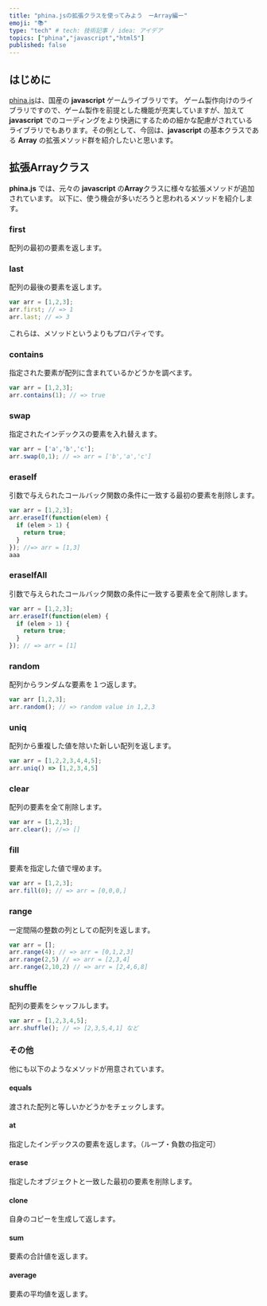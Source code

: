 ```yaml
---
title: "phina.jsの拡張クラスを使ってみよう　ーArray編ー"
emoji: "📚"
type: "tech" # tech: 技術記事 / idea: アイデア
topics: ["phina","javascript","html5"]
published: false
---
```


## はじめに
[phina.js](https://phinajs.com/)は、国産の **javascript** ゲームライブラリです。
ゲーム製作向けのライブラリですので、ゲーム製作を前提とした機能が充実していますが、加えて**javascript** でのコーディングをより快適にするための細かな配慮がされているライブラリでもあります。その例として、今回は、**javascript** の基本クラスである **Array** の拡張メソッド群を紹介したいと思います。

## 拡張Arrayクラス
**phina.js** では、元々の **javascript** の**Array**クラスに様々な拡張メソッドが追加されています。
以下に、使う機会が多いだろうと思われるメソッドを紹介します。

### first
配列の最初の要素を返します。

### last
配列の最後の要素を返します。

```js
var arr = [1,2,3];
arr.first; // => 1
arr.last; // => 3
```
これらは、メソッドというよりもプロパティです。

### contains
指定された要素が配列に含まれているかどうかを調べます。

```js
var arr = [1,2,3];
arr.contains(1); // => true
```

### swap
指定されたインデックスの要素を入れ替えます。

```js
var arr = ['a','b','c'];
arr.swap(0,1); // => arr = ['b','a','c']
```

### eraseIf
引数で与えられたコールバック関数の条件に一致する最初の要素を削除します。

```js
var arr = [1,2,3];
arr.eraseIf(function(elem) {
  if (elem > 1) {
    return true;
  } 
}); //=> arr = [1,3]
aaa
```

### eraseIfAll
引数で与えられたコールバック関数の条件に一致する要素を全て削除します。

```js
var arr = [1,2,3];
arr.eraseIf(function(elem) {
  if (elem > 1) {
    return true;
  }
}); // => arr = [1]
```

### random
配列からランダムな要素を１つ返します。

```js
var arr [1,2,3];
arr.random(); // => random value in 1,2,3
```

### uniq
配列から重複した値を除いた新しい配列を返します。

```js
var arr = [1,2,2,3,4,4,5];
arr.uniq() => [1,2,3,4,5]
```

### clear
配列の要素を全て削除します。

```js
var arr = [1,2,3];
arr.clear(); //=> []
```

### fill
要素を指定した値で埋めます。

```js
var arr = [1,2,3];
arr.fill(0); // => arr = [0,0,0,]
```

### range
一定間隔の整数の列としての配列を返します。

```js
var arr = [];
arr.range(4); // => arr = [0,1,2,3]
arr.range(2,5) // => arr = [2,3,4]
arr.range(2,10,2) // => arr = [2,4,6,8]
```

### shuffle
配列の要素をシャッフルします。

```js
var arr = [1,2,3,4,5];
arr.shuffle(); // => [2,3,5,4,1] など
```

### その他
他にも以下のようなメソッドが用意されています。

#### equals
渡された配列と等しいかどうかをチェックします。

#### at
指定したインデックスの要素を返します。（ループ・負数の指定可）

#### erase
指定したオブジェクトと一致した最初の要素を削除します。

#### clone
自身のコピーを生成して返します。

#### sum
要素の合計値を返します。

#### average
要素の平均値を返します。